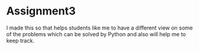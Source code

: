 # Assignment3
I made this so that helps students like me to have a different view on some of the problems which can be solved by Python and also will help me to keep track.
